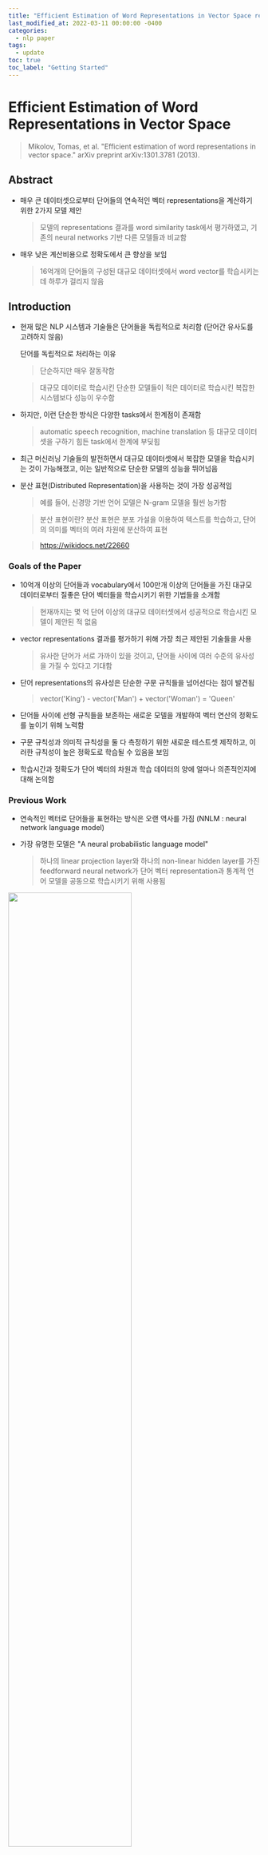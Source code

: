 ```yaml
---
title: "Efficient Estimation of Word Representations in Vector Space review"
last_modified_at: 2022-03-11 00:00:00 -0400
categories: 
  - nlp paper
tags:
  - update
toc: true
toc_label: "Getting Started"
---
```


# Efficient Estimation of Word Representations in Vector Space
> Mikolov, Tomas, et al. "Efficient estimation of word representations in vector space." arXiv preprint arXiv:1301.3781 (2013).

## Abstract

* 매우 큰 데이터셋으로부터 단어들의 연속적인 벡터 representations을 계산하기 위한 2가지 모델 제안

  > 모델의 representations 결과를 word similarity task에서 평가하였고, 기존의 neural networks 기반 다른 모델들과 비교함

* 매우 낮은 계산비용으로 정확도에서 큰 향상을 보임

  > 16억개의 단어들의 구성된 대규모 데이터셋에서 word vector를 학습시키는데 하루가 걸리지 않음

## Introduction

* 현재 많은 NLP 시스템과 기술들은 단어들을 독립적으로 처리함 (단어간 유사도를 고려하지 않음)

  단어를 독립적으로 처리하는 이유

  > 단순하지만 매우 잘동작함

  > 대규모 데이터로 학습시킨 단순한 모델들이 적은 데이터로 학습시킨 복잡한 시스템보다 성능이 우수함
  
* 하지만, 이런 단순한 방식은 다양한 tasks에서 한계점이 존재함

  > automatic speech recognition, machine translation 등 대규모 데이터셋을 구하기 힘든 task에서 한계에 부딪힘
  
* 최근 머신러닝 기술들의 발전하면서 대규모 데이터셋에서 복잡한 모델을 학습시키는 것이 가능해졌고, 이는 일반적으로 단순한 모델의 성능을 뛰어넘음

* 분산 표현(Distributed Representation)을 사용하는 것이 가장 성공적임

  > 예를 들어, 신경망 기반 언어 모델은 N-gram 모델을 훨씬 능가함

  > 분산 표현이란? 분산 표현은 분포 가설을 이용하여 텍스트를 학습하고, 단어의 의미를 벡터의 여러 차원에 분산하여 표현 

  > https://wikidocs.net/22660 

### Goals of the Paper

* 10억개 이상의 단어들과 vocabulary에서 100만개 이상의 단어들을 가진 대규모 데이터로부터 질좋은 단어 벡터들을 학습시키기 위한 기법들을 소개함

  > 현재까지는 몇 억 단어 이상의 대규모 데이터셋에서 성공적으로 학습시킨 모델이 제안된 적 없음

* vector representations 결과를 평가하기 위해 가장 최근 제안된 기술들을 사용

  > 유사한 단어가 서로 가까이 있을 것이고, 단어들 사이에 여러 수준의 유사성을 가질 수 있다고 기대함

* 단어 representations의 유사성은 단순한 구문 규칙들을 넘어선다는 점이 발견됨

  > vector('King') - vector('Man') + vector('Woman') = 'Queen' 

* 단어들 사이에 선형 규칙들을 보존하는 새로운 모델을 개발하여 벡터 연산의 정확도를 높이기 위해 노력함

* 구문 규칙성과 의미적 규칙성을 둘 다 측정하기 위한 새로운 테스트셋 제작하고, 이러한 규칙성이 높은 정확도로 학습될 수 있음을 보임

* 학습시간과 정확도가 단어 벡터의 차원과 학습 데이터의 양에 얼마나 의존적인지에 대해 논의함

### Previous Work

* 연속적인 벡터로 단어들을 표현하는 방식은 오랜 역사를 가짐 (NNLM : neural network language model)

* 가장 유명한 모델은 "A neural probabilistic language model"

  > 하나의 linear projection layer와 하나의 non-linear hidden layer를 가진 feedforward neural network가 단어 벡터 representation과 통계적 언어 모델을 공동으로 학습시키기 위해 사용됨

<img src="/assets/img/Word2vec/ref1.JPG" width="70%" height="70%">

* 또 다른 흥미로운 NNLM 모델은 하나의 hidden layer를 가진 neural network를 사용하여 단어 벡터를 학습하고, 학습된 단어 벡터가 NNLM을 학습시키기 위해 사용되는 two-step 모델

  > 연구에서 이러한 구조를 확장하였고, 첫번째 step에 초점을 둠

* 단어 벡터가 많은 NLP 응용 프로그램을 개선하고 단순화하는 데 사용될 수 있음이 밝혀지면서, 단어 벡터 추정이 다양한 모델을 사용하여 수행되고 다양한 말뭉치에 대해 학습됨

  > 하지만, 이런 구조는 대각 가중치 행렬이 사용되는 log-bilinear 모델의 특정 버전을 제외하면, 훨씬 더 많은 계산 비용이 듦

## Model Arichitectures

* Latent Semantic Analysis(LSA), Latent Dirichlet Allocation(LDA)과 같이 연속적인 단어들의 representations을 추정하기 위한 다양한 타입의 모델들이 제안됨

* 이 논문에서는 neural networks로 학습된 단어들의 분산 표현에 집중하였고, 이는 단어들 사이 선형적 규칙을 보존하기 위한 LSA보다 상당히 잘 동작함

  > LDA는 대규모 데이터셋에서 계산이 비용이 매우 크다는 문제가 있음

* 다른 모델들과 비교하기 위해, 파라미터 수에 의한 계산 복잡도를 먼저 정의하고, 그 뒤에 계산 복잡도를 최소화하면서 정확도를 높이기 위해 노력할 것임

* 학습 복잡도는 아래 식을 이용하여 정의함

<img src="/assets/img/Word2vec/ep1.JPG" width="25%" height="25%">

  > E:epochs / T : training set에서의 단어들의 수 / Q : 각 모델 구조에 따라 정의

  > 일반적인 셋팅은 E = 3-50, T는 10억 개이며, 모든 모델들은 SGD와 backpropagation을 사용하여 학습됨

### Feedforward Neural Net Language Model (NNLM)

* 확률적 feedforward neural network 언어 모델은 "A Neural Probabilistic Language Model"에서 제안됨

  > input, projection, hidden, output layer로 구성

  > input layer에서 N 개의 이전 단어들이 1-of-V coding(V:vocabulary의 크기)을 사용하여 인코딩(one-hot encoding)되고, 이는 공유된 projection matrix를 이용하여 projection layer P(NxD 차원을 가짐)로 projection 됨

  > 모든 시간에 오직 N 개의 입력만 활성화 되므로, projection layer의 구성은 상대적으로 연산량이 낮음

* NNLM 구조에서 projection layer에서 값들이 많아지면, projection layer와 hidden layer 사이 연산량이 증가함

  > 일반적 셋팅은 N=10, projection layer(P)는 500-2000, hidden layer size H는 보통 500-1000 units

  > 추가적으로, hidden layer는 vocabulary 속 모든 단어들에 대한 확률 분포 계산에 사용되며, 이는 output layer로 들어가 V 차원의 벡터 출력

* 계산 복잡도
  
  <img src="/assets/img/Word2vec/eq2.JPG" width="40%" height="40%">
  
  > HxV가 연산량의 큰 부분을 차지하지만, 이런 문제를 해결하기 위해 hierarchical 버전의 softmax를 사용하거나 학습 시에 정규화되지 않은 모델을 사용하여 정규화를 피하는 방식 등 해결책이 제안됨

  > vocabulary의 이진 트리 표현과 함께, output units의 수가 약 log2(V)로 감소함
  
  > 이제 대부분의 연산량은 NxDxH가 차지

* 해당 논문의 모델은 vocabulary를 허프만 이진 트리로 표현하는 hierarchical softmax를 사용함

  > 허프만 트리는 자주 등장하는 단어들에 짧은 이진 코드를 할당하고, 이는 평가되어야 할 output units의 수를 줄임

  > 허프만 트리는 balanced 이전 트리와 비교하였을 때, 백만개의 vocabulary 사이즈를 가질 때, evaluation 타임에 2배 가까이 빠르지만, 비중이 큰 term은 NxDxH이기 때문에 이를 해결하지 못함

  > 논문에서는 이를 해결하기 위해, hidden layers를 없애서 softmax normalization의 효율에 집중한 모델을 제안

### Recurrent Neural Net Language Model (RNNLM)

* RNN은 feedforward NNLM의 특정 한계를 극복하기 위해 제안됨

  > context length(순서 고려)를 구체화하기 위해 필요

  > 이론적으로 RNN은 얕은 neural networks 보다 복잡한 패턴들을 효율적으로 표현할 수 있음
  
* RNN 모델은 projection layer를 가지지 않고, 모직 input, hidden, output layer만을 가짐

  > RNN의 특이한 점은 hidden layer가 시간 차이로 자기 자신한테 다시 연결된다는 점 (t-1 hidden vector가 t 시점 입력으로 들어옴)

  > 이는 recurrent model이 short term memory를 생성하게 함

* 계산 복잡도

<img src="/assets/img/Word2vec/eq3.JPG" width="40%" height="40%">
  
  > word representations D는 hidden layer H와 동일한 차원을 가지며, 여기서 HxV를 hierarchical softmax를 사용하여 Hxlog2(V)로 감소시킬 수 있음

  > 결과적으로, 대부분의 연산은 HxH가 차지

### Parallel Training of Neural Networks

* 대규모 데이터셋으로 학습시키기 위해, DistBelief라고 불리는 large-scale distributed framework 위에 여러 개의 모델을 구현함

<img src="/assets/img/Word2vec/ref2.JPG" width="70%" height="70%">

  > 이 framework는 동일한 모델의 다양한 복제본을 병렬적으로 실행시키는 것을 가능하게 하고, 각 복제품은 한개의 중앙 서버(모든 파라티머 관리)를 통해 gradient가 업데이트 됨

  > 병렬 학습을 위해, adaptive learning rate를 적용시킨 mini-batch asynchronous gradient descent를 사용(Adagrad)

## New Log-linear Models

### Continuous Bag-of Words Model

### Continuous Skip-gram Model




  









